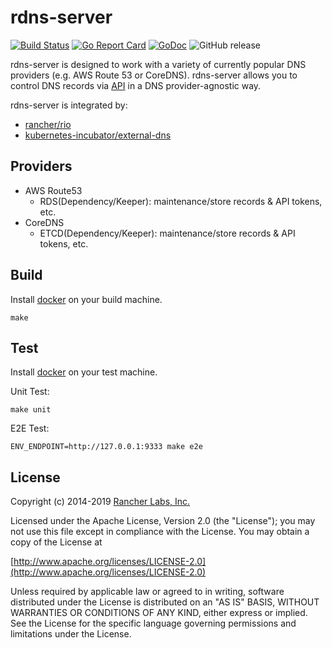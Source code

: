 rdns-server
===========

[![Build Status](https://drone-publish.rancher.io/api/badges/rancher/rdns-server/status.svg)](https://drone-publish.rancher.io/rancher/rdns-server)
[![Go Report Card](https://goreportcard.com/badge/github.com/rancher/rdns-server)](https://goreportcard.com/report/github.com/rancher/rdns-server)
[![GoDoc](https://godoc.org/github.com/rancher/rdns-server?status.svg)](http://godoc.org/github.com/rancher/rdns-server)
![GitHub release](https://img.shields.io/github/v/release/rancher/rdns-server.svg)

rdns-server is designed to work with a variety of currently popular DNS providers (e.g. AWS Route 53 or CoreDNS).
rdns-server allows you to control DNS records via [API](documents/apis.md) in a DNS provider-agnostic way.

rdns-server is integrated by:
- [rancher/rio](https://github.com/rancher/rio)
- [kubernetes-incubator/external-dns](https://github.com/kubernetes-incubator/external-dns)

## Providers
- AWS Route53
  - RDS(Dependency/Keeper): maintenance/store records & API tokens, etc.
- CoreDNS
  - ETCD(Dependency/Keeper): maintenance/store records & API tokens, etc.

## Build
Install [docker](https://docs.docker.com/install/linux/docker-ce/ubuntu/) on your build machine.

```
make
```

## Test
Install [docker](https://docs.docker.com/install/linux/docker-ce/ubuntu/) on your test machine.

Unit Test:
```
make unit
```

E2E Test:
```
ENV_ENDPOINT=http://127.0.0.1:9333 make e2e
```

## License
Copyright (c) 2014-2019 [Rancher Labs, Inc.](http://rancher.com)

Licensed under the Apache License, Version 2.0 (the "License");
you may not use this file except in compliance with the License.
You may obtain a copy of the License at

[http://www.apache.org/licenses/LICENSE-2.0](http://www.apache.org/licenses/LICENSE-2.0)

Unless required by applicable law or agreed to in writing, software
distributed under the License is distributed on an "AS IS" BASIS,
WITHOUT WARRANTIES OR CONDITIONS OF ANY KIND, either express or implied.
See the License for the specific language governing permissions and
limitations under the License.

